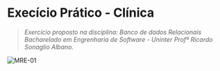 # Execício Prático - Clínica

> *Exercício proposto na disciplina: Banco de dados Relacionais*
> *Bacharelado em Engrenharia de Software - Uninter*
> *Profº Ricardo Sonaglio Albano.*

![MRE-01](https://github.com/SkyArtur/TrabalhoBancoDeDadosRelacionais/assets/93395366/9a8d0280-66a8-4455-8d3a-c458bae04973)

